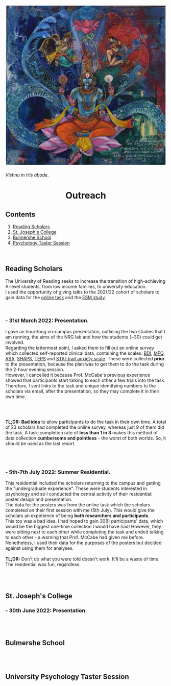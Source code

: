 <p align="center"> <img width="500" src="imgs/vishnu.jpeg" alt="vishnu"> </p>


###### *Vishnu in His abode.* <br>

<h1 align="center"> Outreach </h1>

## Contents
1. [Reading Scholars](outreach.md#reading-scholars)<br>
2. [St. Joseph's College](outreach.md#st-josephs-college)<br>
3. [Bulmershe School](outreach.md#bulmershe-school)<br>
4. [Psychology Taster Session](outreach.md#university-psychology-taster-session)

<br>

## Reading Scholars
The University of Reading seeks to increase the transition of high-achieving A-level students, from low income families, to university education.<br>
I used the opportunity of giving talks to the 2021/22 cohort of scholars to gain data for the [online task](task.md) and the [ESM study](esm1.md). 

<br>

### - 31st March 2022: Presentation.
I gave an hour-long on-campus presentation, outlining the two studies that I am running, the aims of the NRG lab and how the students (~30) could get involved.
<br>
Regarding the lattermost point, I asked them to fill out an online survey which collected self-reported clinical data, containing the scales: [BDI](https://www.ismanet.org/doctoryourspirit/pdfs/Beck-Depression-Inventory-BDI.pdf), [MFQ](https://devepi.duhs.duke.edu/files/2018/03/MFQ-Adult-Self-Report-Long.pdf), [ASA](https://psycnet.apa.org/record/2021-31031-001), [SHAPS](https://www.ncbi.nlm.nih.gov/pmc/articles/PMC2957191/), [TEPS](http://citeseerx.ist.psu.edu/viewdoc/download?doi=10.1.1.379.8517&rep=rep1&type=pdf) and [STAI-trait anxiety scale](https://oml.eular.org/sysModules/obxOML/docs/id_150/State-Trait-Anxiety-Inventory.pdf). These were collected **prior** to the presentation, because the plan was to get them to do the task during the 2-hour evening session. 
<br>
However, I cancelled it because Prof. McCabe's previous experience showed that participants start talking to each other a few trials into the task. Therefore, I sent links to the task and unique identifying numbers to the scholars via email, after the presentation, so they may complete it in their own time.

<br>
<br>

**TL;DR:** **Bad idea** to allow participants to do the task in their own time. A total of 23 scholars had completed the online survey, whereas just 9 of them did the task. A task-completion rate of **less than 1 in 3** makes this method of data collection **cumbersome and pointless** - the worst of both worlds. So, it should be used as the last resort.

<br>
<br>

### - 5th-7th July 2022: Summer Residential.
This residential included the scholars returning to the campus and getting the "undergraduate experience". These were students interested in psychology and so I conducted the central activity of their residential: poster design and presentation. <br>
The data for the posters was from the online task which the scholars completed on their first session with me (5th July). This would give the scholars an experience of being **both researchers and participants**. <br>
This too was a bad idea. I had hoped to gain 30(!) participants' data, which would be the biggest one-time collection I would have had! However, they were sitting next to each other while completing the task and ended talking to each other - a warning that Prof. McCabe had given me before. Nonetheless, I used their data for the purposes of the posters but decided against using them for analyses. 
<br>
<br>
**TL;DR:** Don't do what you were told doesn't work. It'll be a waste of time. The residential was fun, regardless.

<br>
<br>

## St. Joseph's College

### - 30th June 2022: Presentation.


<br>
<br>

## Bulmershe School 


<br>
<br>

## University Psychology Taster Session


<br>
<br>

  
